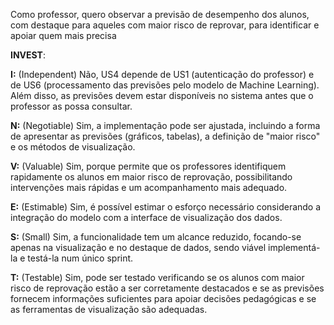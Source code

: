 Como professor, quero observar a previsão de desempenho dos alunos, com destaque para aqueles com maior risco de reprovar, para identificar e apoiar quem mais precisa

**INVEST**:

**I:** (Independent) Não, US4 depende de US1 (autenticação do professor) e de US6 (processamento das previsões pelo modelo de Machine Learning). Além disso, as previsões devem estar disponíveis no sistema antes que o professor as possa consultar.  

**N:** (Negotiable) Sim, a implementação pode ser ajustada, incluindo a forma de apresentar as previsões (gráficos, tabelas), a definição de "maior risco" e os métodos de visualização.

**V:** (Valuable) Sim, porque permite que os professores identifiquem rapidamente os alunos em maior risco de reprovação, possibilitando intervenções mais rápidas e um acompanhamento mais adequado.
  
**E:** (Estimable) Sim, é possível estimar o esforço necessário considerando a integração do modelo com a interface de visualização dos dados.  

**S:** (Small) Sim, a funcionalidade tem um alcance reduzido, focando-se apenas na visualização e no destaque de dados, sendo viável implementá-la e testá-la num único sprint.  

**T:** (Testable) Sim, pode ser testado verificando se os alunos com maior risco de reprovação estão a ser corretamente destacados e se as previsões fornecem informações suficientes para apoiar decisões pedagógicas e se as ferramentas de visualização são adequadas.
